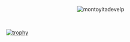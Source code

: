 
<div align="center">
  <p align="center"><img align="center" src="https://github-readme-streak-stats.herokuapp.com/?user=montoyitadevelp&theme=algolia" alt="montoyitadevelp" /></p>
   
  <br/>
</div>

   [![trophy](https://github-profile-trophy.vercel.app/?username=montoyitadevelp)](https://github.com/ryo-ma/github-profile-trophy)
  


